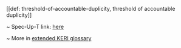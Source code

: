 [[def: threshold-of-accountable-duplicity, threshold of accountable duplicity]]

~ Spec-Up-T link: <a href='https://weboftrust.github.io/WOT-terms/docs/glossary/threshold-of-accountable-duplicity'>here</a>

~ More in <a href="https://weboftrust.github.io/WOT-terms/docs/glossary/threshold-of-accountable-duplicity">extended KERI glossary</a>

